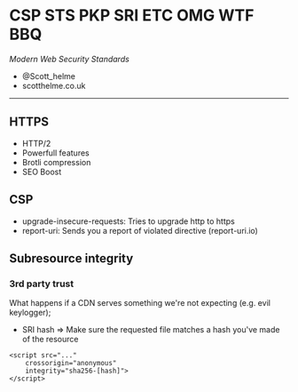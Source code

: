 # CSP STS PKP SRI ETC OMG WTF BBQ
*Modern Web Security Standards*

* @Scott_helme
* scotthelme.co.uk

---

## HTTPS

* HTTP/2
* Powerfull features
* Brotli compression
* SEO Boost

## CSP
* upgrade-insecure-requests: Tries to upgrade http to https
* report-uri: Sends you a report of violated directive (report-uri.io)

## Subresource integrity
### 3rd party trust
What happens if a CDN serves something we're not expecting (e.g. evil keylogger);

* SRI hash => Make sure the requested file matches a hash you've made of the resource

```
<script src="..."
    crossorigin="anonymous"
    integrity="sha256-[hash]">
</script>
```
